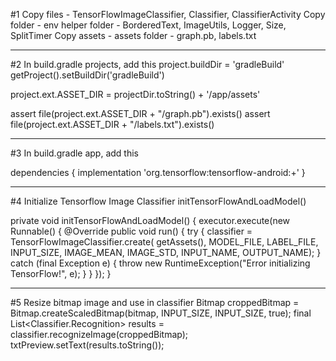 
#1 Copy files - TensorFlowImageClassifier, Classifier, ClassifierActivity
   Copy folder - env helper folder - BorderedText, ImageUtils, Logger, Size, SplitTimer
   Copy assets - assets folder - graph.pb, labels.txt

------------------------------------------------------

#2 In build.gradle projects, add this
project.buildDir = 'gradleBuild'
getProject().setBuildDir('gradleBuild')

project.ext.ASSET_DIR = projectDir.toString() + '/app/assets'

assert file(project.ext.ASSET_DIR + "/graph.pb").exists()
assert file(project.ext.ASSET_DIR + "/labels.txt").exists()

------------------------------------------------------
#3 In build.gradle app, add this

dependencies {
    implementation 'org.tensorflow:tensorflow-android:+'
}

------------------------------------------------------

#4 Initialize Tensorflow Image Classifier
initTensorFlowAndLoadModel()

private void initTensorFlowAndLoadModel() {
        executor.execute(new Runnable() {
            @Override
            public void run() {
                try {
                    classifier =
                            TensorFlowImageClassifier.create(
                                    getAssets(),
                                    MODEL_FILE,
                                    LABEL_FILE,
                                    INPUT_SIZE,
                                    IMAGE_MEAN,
                                    IMAGE_STD,
                                    INPUT_NAME,
                                    OUTPUT_NAME);
                } catch (final Exception e) {
                    throw new RuntimeException("Error initializing TensorFlow!", e);
                }
            }
        });
}

------------------------------------------------------

#5 Resize bitmap image and use in classifier
Bitmap croppedBitmap = Bitmap.createScaledBitmap(bitmap, INPUT_SIZE, INPUT_SIZE, true);
final List<Classifier.Recognition> results = classifier.recognizeImage(croppedBitmap);
txtPreview.setText(results.toString());